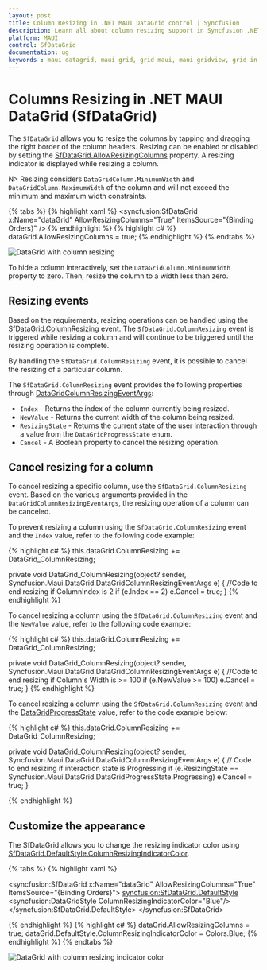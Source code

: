 ```yaml
---
layout: post
title: Column Resizing in .NET MAUI DataGrid control | Syncfusion
description: Learn all about column resizing support in Syncfusion .NET MAUI DataGrid (SfDataGrid) control and more here.
platform: MAUI
control: SfDataGrid
documentation: ug
keywords : maui datagrid, maui grid, grid maui, maui gridview, grid in maui, .net maui datagrid, .net maui grid, .net grid maui, .net maui column resizing, maui column resizing
---
```


# Columns Resizing in .NET MAUI DataGrid (SfDataGrid)

The `SfDataGrid` allows you to resize the columns by tapping and dragging the right border of the column headers. Resizing can be enabled or disabled by setting the [SfDataGrid.AllowResizingColumns](https://help.syncfusion.com/cr/maui/Syncfusion.Maui.DataGrid.SfDataGrid.html#Syncfusion_Maui_DataGrid_SfDataGrid_AllowResizingColumns) property. A resizing indicator is displayed while resizing a column.

N> Resizing considers `DataGridColumn.MinimumWidth` and `DataGridColumn.MaximumWidth` of the column and will not exceed the minimum and maximum width constraints.

{% tabs %}
{% highlight xaml %}
<syncfusion:SfDataGrid  x:Name="dataGrid"
                        AllowResizingColumns="True"
                        ItemsSource="{Binding Orders}" />
{% endhighlight %}
{% highlight c# %}
dataGrid.AllowResizingColumns = true;
{% endhighlight %}
{% endtabs %}

![DataGrid with column resizing](Images\column-resizing\maui-datagrid-column-resizing.gif)

To hide a column interactively, set the `DataGridColumn.MinimumWidth` property to zero. Then, resize the column to a width less than zero.

## Resizing events

Based on the requirements, resizing operations can be handled using the [SfDataGrid.ColumnResizing](https://help.syncfusion.com/cr/maui/Syncfusion.Maui.DataGrid.SfDataGrid.html#Syncfusion_Maui_DataGrid_SfDataGrid_ColumnResizing) event. The `SfDataGrid.ColumnResizing` event is triggered while resizing a column and will continue to be triggered until the resizing operation is complete.

By handling the `SfDataGrid.ColumnResizing` event, it is possible to cancel the resizing of a particular column.

The `SfDataGrid.ColumnResizing` event provides the following properties through [DataGridColumnResizingEventArgs](https://help.syncfusion.com/cr/maui/Syncfusion.Maui.DataGrid.DataGridColumnResizingEventArgs.html):

* `Index` - Returns the index of the column currently being resized.
* `NewValue` - Returns the current width of the column being resized.
* `ResizingState` - Returns the current state of the user interaction through a value from the `DataGridProgressState` enum.
* `Cancel` - A Boolean property to cancel the resizing operation.

## Cancel resizing for a column

To cancel resizing a specific column, use the `SfDataGrid.ColumnResizing` event. Based on the various arguments provided in the `DataGridColumnResizingEventArgs`, the resizing operation of a column can be canceled.

To prevent resizing a column using the `SfDataGrid.ColumnResizing` event and the `Index` value, refer to the following code example:

{% highlight c# %}
this.dataGrid.ColumnResizing += DataGrid_ColumnResizing;

private void DataGrid_ColumnResizing(object? sender, Syncfusion.Maui.DataGrid.DataGridColumnResizingEventArgs e)
{
    //Code to end resizing if ColumnIndex is 2
    if (e.Index == 2)
        e.Cancel = true;
}
{% endhighlight %}

To cancel resizing a column using the `SfDataGrid.ColumnResizing` event and the `NewValue` value, refer to the following code example:

{% highlight c# %}
this.dataGrid.ColumnResizing += DataGrid_ColumnResizing;

private void DataGrid_ColumnResizing(object? sender, Syncfusion.Maui.DataGrid.DataGridColumnResizingEventArgs e)
{
    //Code to end resizing if Column's Width is >= 100
    if (e.NewValue >= 100)
        e.Cancel = true;
}
{% endhighlight %}

To cancel resizing a column using the `SfDataGrid.ColumnResizing` event and the [DataGridProgressState](https://help.syncfusion.com/cr/maui/Syncfusion.Maui.DataGrid.DataGridProgressState.html) value, refer to the code example below:

{% highlight c# %}
this.dataGrid.ColumnResizing += DataGrid_ColumnResizing;

private void DataGrid_ColumnResizing(object? sender, Syncfusion.Maui.DataGrid.DataGridColumnResizingEventArgs e)
{
    // Code to end resizing if interaction state is Progressing
    if (e.ResizingState == Syncfusion.Maui.DataGrid.DataGridProgressState.Progressing)
        e.Cancel = true;
}

{% endhighlight %}

## Customize the appearance

The SfDataGrid allows you to change the resizing indicator color using [SfDataGrid.DefaultStyle.ColumnResizingIndicatorColor](https://help.syncfusion.com/cr/maui/Syncfusion.Maui.DataGrid.DataGridStyle.html#Syncfusion_Maui_DataGrid_DataGridStyle_ColumnResizingIndicatorColor).

{% tabs %}
{% highlight xaml %}

<syncfusion:SfDataGrid  x:Name="dataGrid"
                        AllowResizingColumns="True"
                        ItemsSource="{Binding Orders}">
            <syncfusion:SfDataGrid.DefaultStyle>
                <syncfusion:DataGridStyle ColumnResizingIndicatorColor="Blue"/>
            </syncfusion:SfDataGrid.DefaultStyle>
</syncfusion:SfDataGrid>

{% endhighlight %}
{% highlight c# %}
dataGrid.AllowResizingColumns = true;
dataGrid.DefaultStyle.ColumnResizingIndicatorColor = Colors.Blue;
{% endhighlight %}
{% endtabs %}

![DataGrid with column resizing indicator color](Images\column-resizing\maui-datagrid-column-resizing-indicator-color.gif)